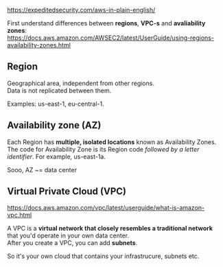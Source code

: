 

https://expeditedsecurity.com/aws-in-plain-english/

First understand differences between **regions**, **VPC-s** and **avaliability zones**:  
https://docs.aws.amazon.com/AWSEC2/latest/UserGuide/using-regions-availability-zones.html

## Region

Geographical area, independent from other regions.  
Data is not replicated between them.

Examples: us-east-1, eu-central-1.



## Availability zone (AZ)


Each Region has **multiple, isolated locations** known as Availability Zones.  
The code for Availability Zone is its Region code *followed by a letter identifier*. For example, us-east-1a.

Sooo, AZ ~= data center


## Virtual Private Cloud (VPC)
https://docs.aws.amazon.com/vpc/latest/userguide/what-is-amazon-vpc.html

A VPC is a **virtual network that closely resembles a traditional network** that you'd operate in your own data center.  
After you create a VPC, you can add **subnets**.

So it's your own cloud that contains your infrastrucure, subnets etc.





